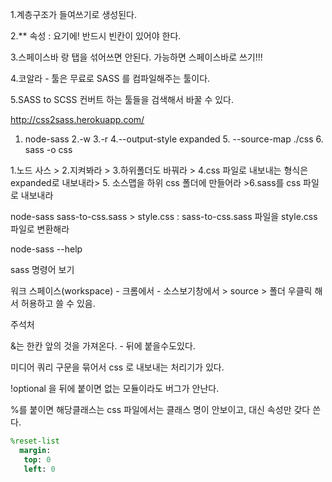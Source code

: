 1.계층구조가 들여쓰기로 생성된다.

2.** 속성 : 요기에! 반드시 빈칸이 있어야 한다.

3.스페이스바 랑 탭을 섞어쓰면 안된다. 가능하면 스페이스바로 쓰기!!!

4.코알라 - 툴은 무료로 SASS 를 컴파일해주는 툴이다.

5.SASS to SCSS 컨버트 하는 툴들을 검색해서 바꿀 수 있다.

  http://css2sass.herokuapp.com/
  
1. node-sass 2.-w 3.-r  4.--output-style expanded 5. --source-map ./css  6. sass -o css

1.노드 사스 > 2.지켜봐라 > 3.하위폴더도 바꿔라 > 4.css 파일로 내보내는 형식은 expanded로 내보내라> 5. 소스맵을 하위 css 폴더에 만들어라 >6.sass를 css 파일로 내보내라


node-sass sass-to-css.sass > style.css
 : sass-to-css.sass 파일을 style.css 파일로 변환해라


node-sass --help

sass 명령어 보기

워크 스페이스(workspace) - 크롬에서 - 소스보기창에서 > source > 폴더 우클릭 해서 허용하고 쓸 수 있음.


주석처

&는 한칸 앞의 것을 가져온다. - 뒤에 붙을수도있다.

미디어 쿼리 구문을 묶어서 css 로 내보내는 처리기가 있다.

!optional 을 뒤에 붙이면 없는 모듈이라도 버그가 안난다.

%를 붙이면 해당클래스는 css 파일에서는 클래스 명이 안보이고, 대신 속성만 갖다 쓴다.

```sass
%reset-list
  margin:
   top: 0
   left: 0
  ```
